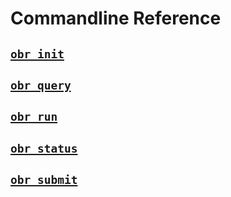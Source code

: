 # Commandline Reference
## [`obr init`](init.md)
## [`obr query`](query.md)
## [`obr run`](run.md)
## [`obr status`](status.md)
## [`obr submit`](submit.md)
